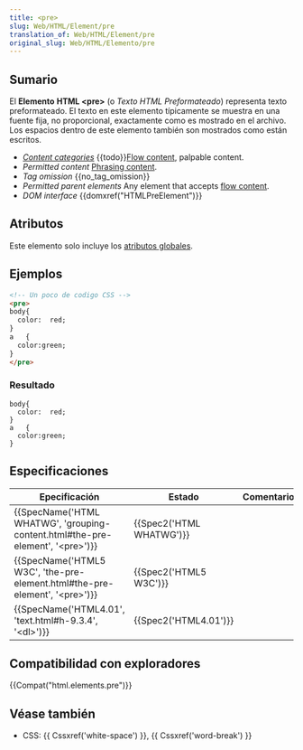 ```yaml
---
title: <pre>
slug: Web/HTML/Element/pre
translation_of: Web/HTML/Element/pre
original_slug: Web/HTML/Elemento/pre
---
```

## Sumario

El **Elemento** **HTML \<pre>** (o _Texto HTML Preformateado_) representa texto preformateado. El texto en este elemento típicamente se muestra en una fuente fija, no proporcional, exactamente como es mostrado en el archivo. Los espacios dentro de este elemento también son mostrados como están escritos.

<ul class="htmlelt"><li><dfn><a href="/en-US/docs/HTML/Content_categories" title="HTML/Content_categories">Content categories</a></dfn> {{todo}}<a href="/en-US/docs/HTML/Content_categories#Flowing_content" title="HTML/Content_categories#Phrasing_content">Flow content</a>, palpable content.</li><li><dfn>Permitted content</dfn> <a href="/en-US/docs/HTML/Content_categories#Phrasing_content" title="/en-US/docs/HTML/Content_categories#Phrasing_content">Phrasing content</a>.</li><li><dfn>Tag omission</dfn> {{no_tag_omission}}</li><li><dfn>Permitted parent elements</dfn> Any element that accepts <a href="/en-US/docs/HTML/Content_categories#flow_content" title="HTML/Content categories#flow content">flow content</a>.</li><li><dfn>DOM interface</dfn> {{domxref("HTMLPreElement")}}</li></ul>

## Atributos

Este elemento solo incluye los [atributos globales](/es/docs/HTML/Global_attributes "/en-US/docs/").

## Ejemplos

```html
<!-- Un poco de codigo CSS -->
<pre>
body{
  color:  red;
}
a   {
  color:green;
}
</pre>
```

### Resultado

```
body{
  color:  red;
}
a   {
  color:green;
}
```

## Especificaciones

| Epecificación                                                                                                    | Estado                           | Comentarios |
| ---------------------------------------------------------------------------------------------------------------- | -------------------------------- | ----------- |
| {{SpecName('HTML WHATWG', 'grouping-content.html#the-pre-element', '&lt;pre&gt;')}} | {{Spec2('HTML WHATWG')}} |             |
| {{SpecName('HTML5 W3C', 'the-pre-element.html#the-pre-element', '&lt;pre&gt;')}}     | {{Spec2('HTML5 W3C')}}     |             |
| {{SpecName('HTML4.01', 'text.html#h-9.3.4', '&lt;dl&gt;')}}                                 | {{Spec2('HTML4.01')}}     |             |

## Compatibilidad con exploradores

{{Compat("html.elements.pre")}}

## Véase también

- CSS: {{ Cssxref('white-space') }}, {{ Cssxref('word-break') }}
